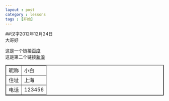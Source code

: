 ```yaml
---
layout : post
category : lessons
tags : [开始]
---
```

##汉字2012年12月24日  
 大哥好    
 
这是一个链接[百度](http://www.baidu.com "")   
这是第二个链接[新浪](http://www.sina.com.cn/ "")   
 <table border="2">  
 <tr><td>昵称</td> <td>小白</td></tr>   
 <tr><td>住址</td> <td>上海</td></tr>  
 <tr><td>电话</td> <td>123456</td></tr>
 </table>




